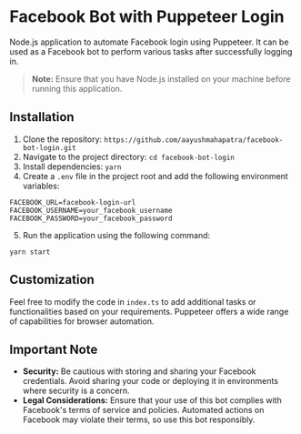 # Facebook Bot with Puppeteer Login

Node.js application to automate Facebook login using Puppeteer. It can be used as a Facebook bot to perform various tasks after successfully logging in.

> **Note:** Ensure that you have Node.js installed on your machine before running this application.

## Installation

1. Clone the repository: `https://github.com/aayushmahapatra/facebook-bot-login.git`
2. Navigate to the project directory: `cd facebook-bot-login`
3. Install dependencies: `yarn`
4. Create a `.env` file in the project root and add the following environment variables:
```
FACEBOOK_URL=facebook-login-url
FACEBOOK_USERNAME=your_facebook_username
FACEBOOK_PASSWORD=your_facebook_password
```
5. Run the application using the following command:
```
yarn start
```

## Customization
Feel free to modify the code in `index.ts` to add additional tasks or functionalities based on your requirements. Puppeteer offers a wide range of capabilities for browser automation.

## Important Note
- **Security:** Be cautious with storing and sharing your Facebook credentials. Avoid sharing your code or deploying it in environments where security is a concern.
- **Legal Considerations:** Ensure that your use of this bot complies with Facebook's terms of service and policies. Automated actions on Facebook may violate their terms, so use this bot responsibly.
